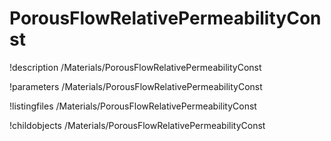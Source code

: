 <!-- MOOSE Documentation Stub: Remove this when content is added. -->

# PorousFlowRelativePermeabilityConst
!description /Materials/PorousFlowRelativePermeabilityConst

!parameters /Materials/PorousFlowRelativePermeabilityConst

!listingfiles /Materials/PorousFlowRelativePermeabilityConst

!childobjects /Materials/PorousFlowRelativePermeabilityConst
